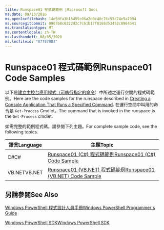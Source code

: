 ```yaml
---
title: Runspace01 程式碼範例 |Microsoft Docs
ms.date: 09/13/2016
ms.openlocfilehash: 14e5dfa3b16459c06a2d0c40c76c53d74e5a7094
ms.sourcegitcommit: 0907b8c6322d2c7c61b17f8168d53452c8964b41
ms.translationtype: MT
ms.contentlocale: zh-TW
ms.lasthandoff: 08/05/2020
ms.locfileid: "87787082"
---
```

# <a name="runspace01-code-samples"></a><span data-ttu-id="df50d-102">Runspace01 程式碼範例</span><span class="sxs-lookup"><span data-stu-id="df50d-102">Runspace01 Code Samples</span></span>

<span data-ttu-id="df50d-103">以下是[建立主控台應用程式（可執行指定的命令](/dotnet/csharp/programming-guide/inside-a-program/hello-world-your-first-program)）中所述之運行空間的程式碼範例。</span><span class="sxs-lookup"><span data-stu-id="df50d-103">Here are the code samples for the runspace described in [Creating a Console Application That Runs a Specified Command](/dotnet/csharp/programming-guide/inside-a-program/hello-world-your-first-program).</span></span> <span data-ttu-id="df50d-104">在運行空間中叫用的命令是 `Get-Process` Cmdlet。</span><span class="sxs-lookup"><span data-stu-id="df50d-104">The command that is invoked in the runspace is the `Get-Process` cmdlet.</span></span>

<span data-ttu-id="df50d-105">如需完整的範例程式碼，請參閱下列主題。</span><span class="sxs-lookup"><span data-stu-id="df50d-105">For complete sample code, see the following topics.</span></span>

|<span data-ttu-id="df50d-106">語言</span><span class="sxs-lookup"><span data-stu-id="df50d-106">Language</span></span>|<span data-ttu-id="df50d-107">主題</span><span class="sxs-lookup"><span data-stu-id="df50d-107">Topic</span></span>|
|--------------|-----------|
|<span data-ttu-id="df50d-108">C#</span><span class="sxs-lookup"><span data-stu-id="df50d-108">C#</span></span>|[<span data-ttu-id="df50d-109">Runspace01 (C#) 程式碼範例</span><span class="sxs-lookup"><span data-stu-id="df50d-109">Runspace01 (C#) Code Sample</span></span>](./runspace01-csharp-code-sample.md)|
|<span data-ttu-id="df50d-110">VB.NET</span><span class="sxs-lookup"><span data-stu-id="df50d-110">VB.NET</span></span>|[<span data-ttu-id="df50d-111">Runspace01 (VB.NET) 程式碼範例</span><span class="sxs-lookup"><span data-stu-id="df50d-111">Runspace01 (VB.NET) Code Sample</span></span>](./runspace01-vb-net-code-sample.md)|

## <a name="see-also"></a><span data-ttu-id="df50d-112">另請參閱</span><span class="sxs-lookup"><span data-stu-id="df50d-112">See Also</span></span>

[<span data-ttu-id="df50d-113">Windows PowerShell 程式設計人員手冊</span><span class="sxs-lookup"><span data-stu-id="df50d-113">Windows PowerShell Programmer's Guide</span></span>](./windows-powershell-programmer-s-guide.md)

[<span data-ttu-id="df50d-114">Windows PowerShell SDK</span><span class="sxs-lookup"><span data-stu-id="df50d-114">Windows PowerShell SDK</span></span>](../windows-powershell-reference.md)
